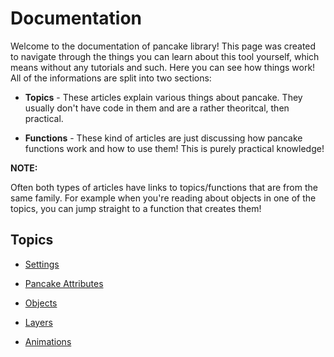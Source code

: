 # Documentation

Welcome to the documentation of pancake library! This page was created to navigate through the things you can learn about this tool yourself, which means without any tutorials and such. Here you can see how things work! All of the informations are split into two sections:

* **Topics** - These articles explain various things about pancake. They usually don't have code in them and are a rather theoritcal, then practical.
 
 * **Functions** - These kind of articles are just discussing how pancake functions work and how to use them! This is purely practical knowledge!


**NOTE:**

Often both types of articles have links to topics/functions that are from the same family. For example when you're reading about objects in one of the topics, you can jump straight to a function that creates them!

## Topics

* [Settings](http://mightypancake.games/documentation/topics/settings)

* [Pancake Attributes](http://mightypancake.games/documentation/topics/pancake_attributes)

* [Objects](http://mightypancake.games/documentation/topics/objects)

* [Layers](http://mightypancake.games/documentation/topics/layers)

* [Animations](http://mightypancake.games/documentation/topics/animations)
